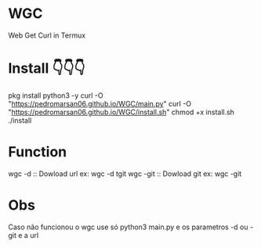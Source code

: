 # WGC
Web Get Curl in Termux
# Install 👇👇👇
pkg install python3 -y
curl -O "https://pedromarsan06.github.io/WGC/main.py"
curl -O "https://pedromarsan06.github.io/WGC/install.sh"
chmod +x install.sh
./install

# Function

wgc -d :: Dowload url
ex: wgc -d tgit 
wgc -git :: Dowload git
ex: wgc -git

# Obs
Caso não funcionou o wgc use só python3 main.py e os parametros -d ou -git e a url
